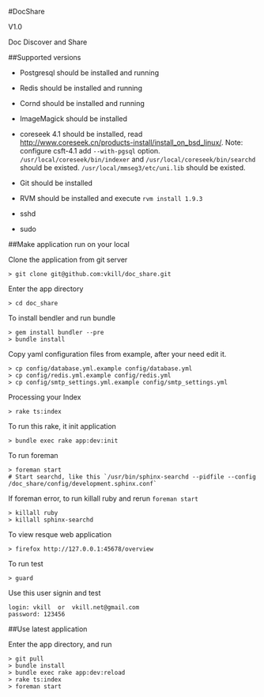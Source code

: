 #DocShare

V1.0

Doc Discover and Share


##Supported versions

* Postgresql should be installed and running

* Redis should be installed and running

* Cornd should be installed and running

* ImageMagick should be installed

* coreseek 4.1 should be installed, read http://www.coreseek.cn/products-install/install_on_bsd_linux/.
    Note:
        configure csft-4.1 add `--with-pgsql` option.
        `/usr/local/coreseek/bin/indexer` and `/usr/local/coreseek/bin/searchd` should be existed.
        `/usr/local/mmseg3/etc/uni.lib` should be existed.

* Git should be installed

* RVM should be installed and execute `rvm install 1.9.3`

* sshd

* sudo


##Make application run on your local

Clone the application from git server

    > git clone git@github.com:vkill/doc_share.git

Enter the app directory

    > cd doc_share

To install bendler and run bundle

    > gem install bundler --pre
    > bundle install

Copy yaml configuration files from example, after your need edit it.

    > cp config/database.yml.example config/database.yml
    > cp config/redis.yml.example config/redis.yml
    > cp config/smtp_settings.yml.example config/smtp_settings.yml

Processing your Index
    
    > rake ts:index

To run this rake, it init application

    > bundle exec rake app:dev:init

To run foreman

    > foreman start
    # Start searchd, like this `/usr/bin/sphinx-searchd --pidfile --config /doc_share/config/development.sphinx.conf`

If foreman error, to run killall ruby and rerun `foreman start`

    > killall ruby
    > killall sphinx-searchd

To view resque web application

    > firefox http://127.0.0.1:45678/overview

To run test

    > guard

Use this user signin and test

    login: vkill  or  vkill.net@gmail.com
    password: 123456


##Use latest application

Enter the app directory, and run

    > git pull
    > bundle install
    > bundle exec rake app:dev:reload
    > rake ts:index
    > foreman start

